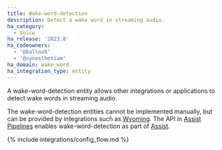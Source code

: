 ```yaml
---
title: Wake-word-detection
description: Detect a wake word in streaming audio.
ha_category:
  - Voice
ha_release: '2023.8'
ha_codeowners:
  - '@balloob'
  - '@synesthesiam'
ha_domain: wake_word
ha_integration_type: entity
---
```


A wake-word-detection entity allows other integrations or applications to detect wake words in streaming audio.

The wake-word-detection entities cannot be implemented manually, but can be provided by integrations such as [Wyoming](/integrations/wyoming). The API in [Assist Pipelines](https://developers.home-assistant.io/docs/voice/pipelines/) enables wake-word-detection as part of [Assist](/voice_control/).


{% include integrations/config_flow.md %}
